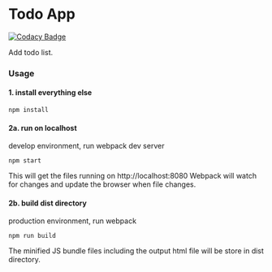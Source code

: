 # Todo App 
[![Codacy Badge](https://api.codacy.com/project/badge/Grade/25f381301dff4d0f9f174ec90b58e1d7)](https://www.codacy.com/app/sudhanshu-jha/react-todo?utm_source=github.com&amp;utm_medium=referral&amp;utm_content=sudhanshu-jha/react-todo&amp;utm_campaign=Badge_Grade)

Add todo list.

### Usage

#### 1. install everything else

```
npm install
```

#### 2a. run on localhost

develop environment, run webpack dev server

```
npm start
```

This will get the files running on http://localhost:8080
Webpack will watch for changes and update the browser when file changes.

#### 2b. build dist directory

production environment, run webpack

```
npm run build
```

The minified JS bundle files including the output html file will be store in dist directory.
